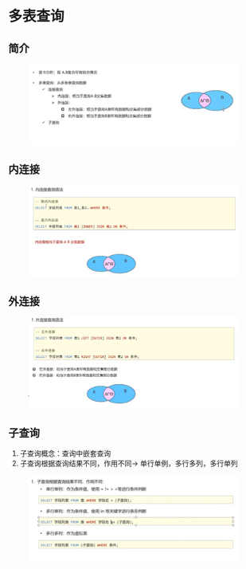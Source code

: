 # 多表查询

## 简介

<figure><img src="../.gitbook/assets/image (10) (1).png" alt=""><figcaption></figcaption></figure>

## 内连接

<figure><img src="../.gitbook/assets/image (1) (2) (2).png" alt=""><figcaption></figcaption></figure>

## 外连接

<figure><img src="../.gitbook/assets/image (14) (1).png" alt=""><figcaption></figcaption></figure>

## 子查询

1. 子查询概念：查询中嵌套查询
2. 子查询根据查询结果不同，作用不同-> 单行单例，多行多列，多行单列

<figure><img src="../.gitbook/assets/image (2) (2) (1).png" alt=""><figcaption></figcaption></figure>
